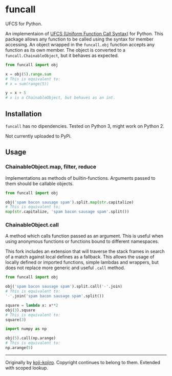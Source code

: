 # funcall
UFCS for Python.

An implementaion of [UFCS (Uniform Function Call Syntax)](https://en.wikipedia.org/wiki/Uniform_Function_Call_Syntax) for Python. This package allows any function to be called using the syntax for member accessing. An object wrapped in the `funcall.obj` function accepts any function as its own member. The object is converted to a `funcall.ChainableObject`, but it behaves as expected.

```python
from funcall import obj

x = obj(5).range.sum
# This is equivalent to:
# x = sum(range(5))

y = x + 5
# x is a ChainableObject, but behaves as an int.
```


## Installation
`funcall` has no dipendencies. Tested on Python 3, might work on Python 2.

Not currently uploaded to PyPi.

## Usage
### ChainableObject.map, filter, reduce
Implementations as methods of builtin-functions. Arguments passed to them should be callable objects.

```python
from funcall import obj

obj('spam bacon sausage spam').split.map(str.capitalize)
# This is equivalent to;
map(str.capitalize, 'spam bacon sausage spam'.split())
```


### ChainableObject.call
A method which calls function passed as an argument. This is useful when using anonymous functions or functions bound to different namespaces.

This fork includes an extension that will traverse the stack frames in search of a match against local defines as a fallback. This allows the usage of locally defined or imported functions, simple lambdas and wrappers, but does not replace more generic and useful `.call` method.

```python
from funcall import obj

obj('spam bacon sausage spam').split.call('-'.join)
# This is equivalent to:
'-'.join('spam bacon sausage spam'.split())

square = lambda x: x**2
obj(3).square
# This is equivalent to:
square(3)

import numpy as np

obj(5).call(np.arange)
# This is equivalent to:
np.arange(5)
```

------
Originally by [koji-kojiro](https://github.com/koji-kojiro/funcall). Copyright continues to belong to them.
Extended with scoped lookup.
